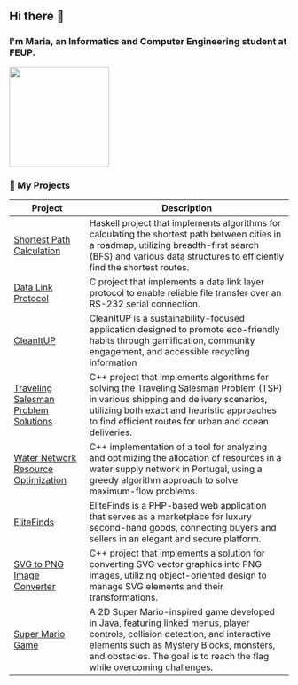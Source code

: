 ## Hi there 👋 
### I'm Maria, an Informatics and Computer Engineering student at FEUP. 


<img height="180em" src="https://github-readme-stats.vercel.app/api/top-langs/?username=mariajvieira&layout=compact&langs_count=7&theme=dracula"/>   

### 📄 My Projects

| Project              | Description                                         | 
|----------------------------|-----------------------------------------------------|
| [Shortest Path Calculation](https://github.com/mariajvieira/feup-pfl-proj1) | Haskell project that implements algorithms for calculating the shortest path between cities in a roadmap, utilizing breadth-first search (BFS) and various data structures to efficiently find the shortest routes. |
| [Data Link Protocol](https://github.com/mariajvieira/feup-rcom-proj1) | C project that implements a data link layer protocol to enable reliable file transfer over an RS-232 serial connection. |
| [CleanItUP](https://github.com/mariajvieira/feup-esof-CleanItUP) | CleanItUP is a sustainability-focused application designed to promote eco-friendly habits through gamification, community engagement, and accessible recycling information
| [Traveling Salesman Problem Solutions](https://github.com/mariajvieira/feup-da-proj2) | C++ project that implements algorithms for solving the Traveling Salesman Problem (TSP) in various shipping and delivery scenarios, utilizing both exact and heuristic approaches to find efficient routes for urban and ocean deliveries. |
| [Water Network Resource Optimization](https://github.com/mariajvieira/feup-da-proj1) | C++ implementation of a tool for analyzing and optimizing the allocation of resources in a water supply network in Portugal, using a greedy algorithm approach to solve maximum-flow problems. |
| [EliteFinds](https://github.com/mariajvieira/feup-ltw-EliteFinds) | EliteFinds is a PHP-based web application that serves as a marketplace for luxury second-hand goods, connecting buyers and sellers in an elegant and secure platform. |
| [SVG to PNG Image Converter](https://github.com/mariajvieira/feup-prog)  | C++ project that implements a solution for converting SVG vector graphics into PNG images, utilizing object-oriented design to manage SVG elements and their transformations.|
| [Super Mario Game](https://github.com/mariajvieira/feup-ldts-SuperMario) | A 2D Super Mario-inspired game developed in Java, featuring linked menus, player controls, collision detection, and interactive elements such as Mystery Blocks, monsters, and obstacles. The goal is to reach the flag while overcoming challenges. |



<!--

ESTATISTICAS:  ![Maria's GitHub stats](https://github-readme-stats.vercel.app/api?username=mariajvieira&hide=stars,prs,issues&show_icons=true&theme=synthwave)
WAKA TIME: [![Harlok's WakaTime stats](https://github-readme-stats.vercel.app/api/wakatime?username=mariajvieira)](https://github.com/mariajvieira/github-readme-stats)

**mariajvieira/mariajvieira** is a ✨ _special_ ✨ repository because its `README.md` (this file) appears on your GitHub profile.

Here are some ideas to get you started:

- 🔭 I’m currently working on ...
- 🌱 I’m currently learning ...
- 👯 I’m looking to collaborate on ...
- 🤔 I’m looking for help with ...
- 💬 Ask me about ...
- 📫 How to reach me: ...
- 😄 Pronouns: ...
- ⚡ Fun fact: ...
-->

